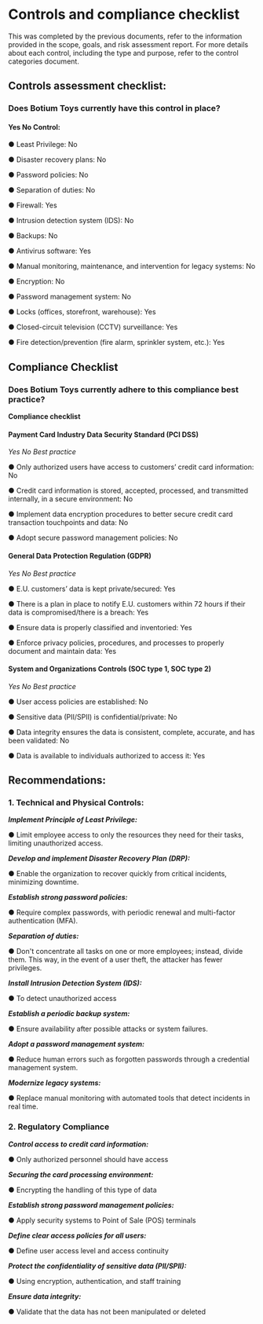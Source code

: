 # Controls and compliance checklist

This was completed by the previous documents, refer to the information provided in the scope, goals, and risk assessment report. 
For more details about each control, including the type and purpose, refer to the control categories document.

## Controls assessment checklist:
### Does Botium Toys currently have this control in place?
#### Yes No Control:

● Least Privilege: No

● Disaster recovery plans: No

● Password policies: No

● Separation of duties: No

● Firewall: Yes

● Intrusion detection system (IDS): No

● Backups: No

● Antivirus software: Yes

● Manual monitoring, maintenance, and intervention for legacy systems: No

● Encryption: No

● Password management system: No

● Locks (offices, storefront, warehouse): Yes

● Closed-circuit television (CCTV) surveillance: Yes

● Fire detection/prevention (fire alarm, sprinkler system, etc.): Yes

## Compliance Checklist
### Does Botium Toys currently adhere to this compliance best practice?


**Compliance checklist**

#### Payment Card Industry Data Security Standard (PCI DSS)

*Yes No Best practice*

● Only authorized users have access to customers’ credit card information: No

● Credit card information is stored, accepted, processed, and transmitted internally, in a secure environment: No

● Implement data encryption procedures to better secure credit card transaction touchpoints and data: No

● Adopt secure password management policies: No

#### General Data Protection Regulation (GDPR)

*Yes No Best practice*

● E.U. customers’ data is kept private/secured: Yes

● There is a plan in place to notify E.U. customers within 72 hours if their data is compromised/there is a breach: Yes

● Ensure data is properly classified and inventoried: Yes

● Enforce privacy policies, procedures, and processes to properly document and maintain data: Yes 

#### System and Organizations Controls (SOC type 1, SOC type 2)

*Yes No Best practice*

● User access policies are established: No

● Sensitive data (PII/SPII) is confidential/private: No

● Data integrity ensures the data is consistent, complete, accurate, and has been validated: No

● Data is available to individuals authorized to access it: Yes

## Recommendations:

### 1. Technical and Physical Controls:
***Implement Principle of Least Privilege:***

● Limit employee access to only the resources they need for their tasks, limiting unauthorized access.

***Develop and implement Disaster Recovery Plan (DRP):***

● Enable the organization to recover quickly from critical incidents, minimizing downtime.

***Establish strong password policies:***

● Require complex passwords, with periodic renewal and multi-factor authentication (MFA).

***Separation of duties:***

● Don't concentrate all tasks on one or more employees; instead, divide them. This way, in the event of a user theft, the attacker has fewer privileges.

***Install Intrusion Detection System (IDS):***

● To detect unauthorized access

***Establish a periodic backup system:***

● Ensure availability after possible attacks or system failures.

***Adopt a password management system:***

● Reduce human errors such as forgotten passwords through a credential management system.

***Modernize legacy systems:***

● Replace manual monitoring with automated tools that detect incidents in real time.

### 2. Regulatory Compliance

***Control access to credit card information:***

● Only authorized personnel should have access

***Securing the card processing environment:***

● Encrypting the handling of this type of data

***Establish strong password management policies:***

● Apply security systems to Point of Sale (POS) terminals

***Define clear access policies for all users:***

● Define user access level and access continuity

***Protect the confidentiality of sensitive data (PII/SPII):***

● Using encryption, authentication, and staff training

***Ensure data integrity:***

● Validate that the data has not been manipulated or deleted
